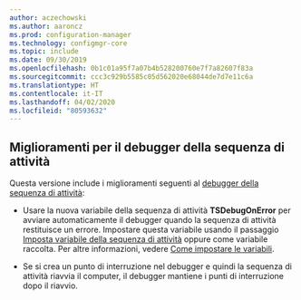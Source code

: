 ```yaml
---
author: aczechowski
ms.author: aaroncz
ms.prod: configuration-manager
ms.technology: configmgr-core
ms.topic: include
ms.date: 09/30/2019
ms.openlocfilehash: 0b1c01a95f7a07b4b528200760e7f7a82607f83a
ms.sourcegitcommit: ccc3c929b5585c05d562020e68044de7d7e11c6a
ms.translationtype: HT
ms.contentlocale: it-IT
ms.lasthandoff: 04/02/2020
ms.locfileid: "80593632"
---
```

## <a name="improvements-to-task-sequence-debugger"></a><a name="bkmk_tsdebug"></a> Miglioramenti per il debugger della sequenza di attività

Questa versione include i miglioramenti seguenti al [debugger della sequenza di attività](/sccm/osd/deploy-use/debug-task-sequence):

- Usare la nuova variabile della sequenza di attività **TSDebugOnError** per avviare automaticamente il debugger quando la sequenza di attività restituisce un errore. Impostare questa variabile usando il passaggio [Imposta variabile della sequenza di attività](/sccm/osd/understand/task-sequence-steps#BKMK_SetTaskSequenceVariable) oppure come variabile raccolta.<!-- 5012536 --> Per altre informazioni, vedere [Come impostare le variabili](/sccm/osd/understand/using-task-sequence-variables#bkmk_set).

- Se si crea un punto di interruzione nel debugger e quindi la sequenza di attività riavvia il computer, il debugger mantiene i punti di interruzione dopo il riavvio.<!-- 5012509 -->
